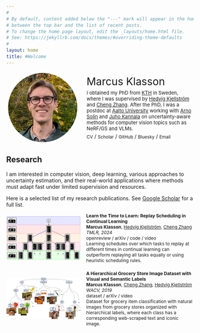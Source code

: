 ```yaml
---
#
# By default, content added below the "---" mark will appear in the home page
# between the top bar and the list of recent posts.
# To change the home page layout, edit the _layouts/home.html file.
# See: https://jekyllrb.com/docs/themes/#overriding-theme-defaults
#
layout: home
title: #Welcome
---
```



<div class="profile">
  <img src="images/marcusklasson_2024.jpg" alt="Marcus Klasson" class="profile-image">
  <div class="profile-text">
    <p class="profile-name">Marcus Klasson</p>
    <p class="profile-bio">
	  I obtained my PhD from <a href="https://www.kth.se/en" target="_blank">KTH</a> in Sweden, where I was supervised by <a href="https://www.kth.se/profile/hedvig" target="_blank">Hedvig Kjellström</a> and <a href="https://cheng-zhang.org/" target="_blank">Cheng Zhang</a>. 
      After the PhD, I was a postdoc at <a href="https://www.aalto.fi/en" target="_blank">Aalto University</a> working with <a href="https://users.aalto.fi/~asolin/" target="_blank">Arno Solin</a> and <a href="https://users.aalto.fi/~kannalj1/" target="_blank">Juho Kannala</a> on uncertainty-aware methods for computer vision topics such as NeRF/GS and VLMs. 
    </p>
    <div class="profile-links">
      <a href="https://marcusklasson.github.io/files/cv_march2024.pdf" target="_blank">CV</a> /
      <a href="https://scholar.google.com/citations?user=H9VHxP4AAAAJ&h" target="_blank">Scholar</a> /
      <a href="https://github.com/marcusklasson" target="_blank">GitHub</a> /
      <a href="https://bsky.app/profile/marcusklasson.bsky.social" target="_blank">Bluesky</a> /
      <a href="mailto:marcusklasson@hotmail.com" target="_blank">Email</a>
    </div>
  </div>
</div>

<style>
.profile {
  display: flex;
  align-items: center;
  gap: 20px;
  margin-bottom: 20px;
}

.profile-image {
  width: 186px;
  height: 186px;
  border-radius: 50%;
  border: 5px solid white;
}

.profile-text {
  max-width: 600px;
}

.profile-name {
  font-size: 28px;
  font-weight: normal;
  margin: 0;
}

.profile-bio {
  font-size: 13px;
  margin: 5px 0;
}

.profile-links a {
  margin-right: 0px;
  text-decoration: none;
  font-size: 12px;
}
</style>


## Research

I am interested in computer vision, deep learning, various approaches to uncertainty estimation, and their real-world applications where methods must adapt fast under limited supervision and resources. 

Here is a selected list of my research publications. See <a href="https://scholar.google.com/citations?user=H9VHxP4AAAAJ&h" target="_blank">Google Scholar</a> for a full list.  

<div class="publications">

  <div class="publication">
    <img src="images/publications/replayschedule_tree.png" alt="Paper 2 Image" class="publication-image">
    <div class="publication-text">
      <strong>Learn the Time to Learn: Replay Scheduling in Continual Learning</strong><br>
      <strong>Marcus Klasson</strong>, <a href="https://www.kth.se/profile/hedvig" target="_blank">Hedvig Kjellström</a>, <a href="https://cheng-zhang.org/" target="_blank">Cheng Zhang</a> <br>
      <em>TMLR, 2024</em><br>
      <div class="publication-links">
      	<a href="https://openreview.net/forum?id=Q4aAITDgdP" target="_blank">openreview</a> /
        <a href="https://arxiv.org/abs/2209.08660" target="_blank">arXiv</a> / 
        <a href="https://github.com/marcusklasson/replay_scheduling" target="_blank">code</a> / 
        <a href="https://www.youtube.com/watch?v=huCX46HqMl4" target="_blank">video</a> 
      </div>
      Learning schedules over which tasks to replay at different times in continual learning can outperform replaying all tasks equally or using heuristic scheduling rules.  
    </div>
  </div>

  <div class="publication">
    <img src="images/publications/wacv_intro.jpg" alt="Paper 2 Image" class="publication-image">
    <div class="publication-text">
      <strong>A Hierarchical Grocery Store Image Dataset with Visual and Semantic Labels</strong><br>
      <strong>Marcus Klasson</strong>, <a href="https://cheng-zhang.org/" target="_blank">Cheng Zhang</a>, <a href="https://www.kth.se/profile/hedvig" target="_blank">Hedvig Kjellström</a> <br>
      <em>WACV, 2019</em><br>
      <div class="publication-links">
        <a href="https://github.com/marcusklasson/GroceryStoreDataset" target="_blank">dataset</a> /
        <a href="https://arxiv.org/abs/1901.00711" target="_blank">arXiv</a> /  
        <a href="https://youtu.be/aTCK0OWil-A" target="_blank">video</a> 
      </div>
      Dataset for grocery item classification with natural images from grocery stores organized with hierarchical labels, where each class has a corresponding web-scraped text and iconic image.   
    </div>
  </div>

</div>

<style>
.publications {
  display: flex;
  flex-direction: column;
  gap: 20px;
}

.publication {
  display: flex;
  align-items: center;
}

.publication-image {
  width: 200px;
  height: auto;
  margin-right: 15px;
  border-radius: 5px;
}

.publication-text {
  max-width: 600px;
  font-size: 12px;
}

.publication-links a {
  margin-right: 0px;
  text-decoration: none;
}
</style>



<!-- 
I am a postdoctoral researcher at the Computer Science department of Aalto University in Finland, 
where I am supervised by Prof. [Arno Solin](https://users.aalto.fi/~asolin/) and Prof. [Juho Kannala](https://users.aalto.fi/~kannalj1/). 
My research project is on Uncertainty Quantification in Deep Vision Models and is funded by [FCAI](https://fcai.fi/). 

Before joining Aalto, I obtained my PhD at the [divison of Robotics, Perception, and Learning (RPL)](https://www.kth.se/is/rpl/) 
at KTH Royal Institute of Technology in Stockholm, Sweden, 
where I was supervised by Prof. [Hedvig Kjellström](https://www.kth.se/profile/hedvig) and Dr. [Cheng Zhang](https://cheng-zhang.org/). 
-->

<!--
<br clear="left"/>

I am a postdoctoral researcher at the Computer Science department in Aalto University, working mainly with [Arno Solin](https://users.aalto.fi/~asolin/) and [Juho Kannala](https://users.aalto.fi/~kannalj1/). 
My research project is focused on developing uncertainty-aware methods for computer vision applications and is funded by [FCAI](https://fcai.fi/). 
I am interested in 3D computer vision, deep learning, probabilistic methods for uncertainty estimation, and their real-world applications where the developed method must adapt fast under limited supervision and resources.  



I obtained my PhD from KTH Royal Institute of Technology in Sweden, 
where I was supervised by [Hedvig Kjellström](https://www.kth.se/profile/hedvig) and [Cheng Zhang](https://cheng-zhang.org/). 
My thesis was motivated from assisting visually impaired people using computer vision, where I focused on image classification of groceries and continual learning.
My PhD experience taught me to aim for formulating research questions based on real-world needs to recognize what challenges should be tackled to reach certain goals. 
-->



<!-- 
## **News**

* **2024-10-31**: Three workshop papers accepted at Neurips that are from fun projects that I am involved in: 
    * [Probabilistic Active Few-Shot Learning in Vision-Language Models](https://openreview.net/forum?id=sSX9wLMSJT&referrer=%5BAuthor%20Console%5D(%2Fgroup%3Fid%3DNeurIPS.cc%2F2024%2FWorkshop%2FBDU%2FAuthors%23your-submissions))
    * [Posterior Inferred, Now What? Streamlining Prediction in Bayesian Deep Learning](https://openreview.net/forum?id=cx9TXPTzt9&referrer=%5BAuthor%20Console%5D(%2Fgroup%3Fid%3DNeurIPS.cc%2F2024%2FWorkshop%2FBDU%2FAuthors%23your-submissions))
    * [Differentially Private Continual Learning using Pre-Trained Models](https://openreview.net/forum?id=8Xdu4IyTSP&referrer=%5BAuthor%20Console%5D(%2Fgroup%3Fid%3DNeurIPS.cc%2F2024%2FWorkshop%2FContinual_FoMo%2FAuthors%23your-submissions))


#### **News**

* **2023-02-01.** I have relocated to Helsinki in Finland and started working as a postdoc at Aalto University supervised by 
Prof. [Arno Solin](https://users.aalto.fi/~asolin/) and 
Prof. [Juho Kannala](https://users.aalto.fi/~kannalj1/).  

* **2022-11-08.** I have passed my thesis defense and obtained my PhD degree! Special thanks to my opponent Prof. Davide Bacciu; my grading committee members Prof. Serge Belongie, Prof. Per-Erik Forssén, and Prof. Nataša Sladoje; my chairperson Danica Kragic and my supervisors Prof. Hedvig Kjellström and Dr. Cheng Zhang. 
[PDF Link to thesis](https://marcusklasson.github.io/files/phdthesis_MarcusKlasson.pdf), [Slides](https://marcusklasson.github.io/files/phdthesis_slides.pdf)
-->

<!--
* **2022-10-24.** I will defend my thesis on November 8. 
The defense starts at 9.00 (Swedish time) in Room F3 at KTH Campus and will also be on [Zoom](https://kth-se.zoom.us/j/61189313070).<br> 
[PDF Link to thesis](https://marcusklasson.github.io/files/phdthesis_MarcusKlasson.pdf),
[Info about event at kth.se](https://www.kth.se/en/om/mot/kalender/fine-grained-and-continual-visual-recognition-for-assisting-visually-impaired-people-1.1199637?date=2022-11-08&orgdate=2022-11-08&length=1&orglength=1).
-->

<!--
**Summary of PhD research:**
*My PhD research has been on developing computer vision methods for assisting people with visual impairment. 
Early on, my research focused on the study of image classification for visual assistance when grocery shopping using a mobile phone. 
Here, we applied a variational autoencoder for fusing mobile phone images together with web-scraped images and text descriptions of groceries to train more accurate classifiers, compared to training with mobile phone images only. 
More recently, I have worked with replay-based continual learning motivated by mitigating catastrophic forgetting of image classifiers in user personalization scenarios. 
Our focus has been on showing the benefits of scheduling which tasks to replay at different time intervals, which is necessary in scenarios where the number of tasks exceeds the replay memory size. 
Currently, we are aiming to use reinforcement learning for learning replay scheduling policies that can generalize better than replaying all seen tasks equally.*
-->
